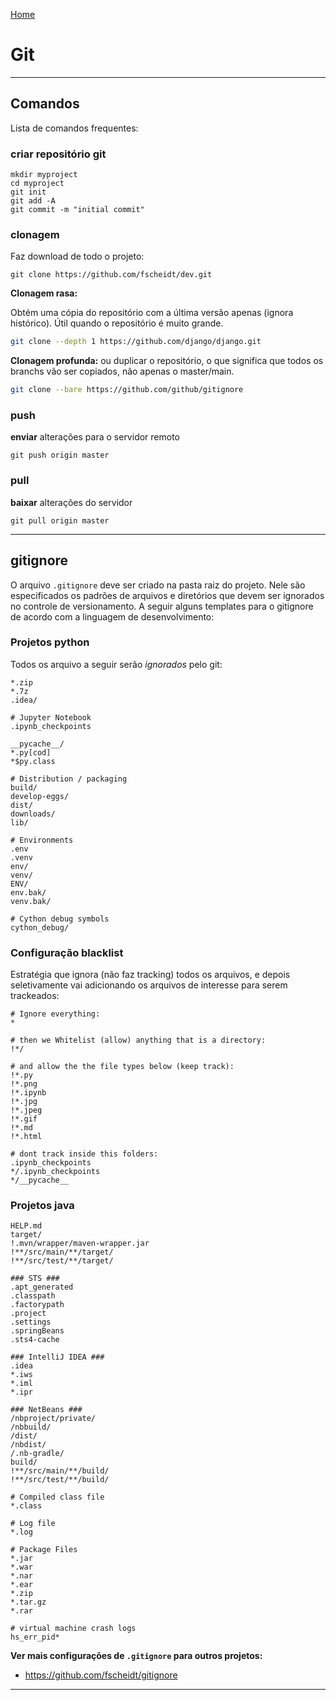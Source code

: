 [Home](https://github.com/fscheidt/dev)

# Git

---

## Comandos

Lista de comandos frequentes:

### criar repositório git
```
mkdir myproject
cd myproject
git init
git add -A
git commit -m "initial commit"
```

### clonagem
Faz download de todo o projeto:
```
git clone https://github.com/fscheidt/dev.git
```

**Clonagem rasa:**

Obtém uma cópia do repositório com a última versão apenas (ignora histórico). Útil quando o repositório é muito grande.

```bash
git clone --depth 1 https://github.com/django/django.git
````

**Clonagem profunda:** ou duplicar o repositório, o que significa que todos os branchs vão ser copiados, não apenas o master/main.

```bash
git clone --bare https://github.com/github/gitignore
```


### push
**enviar** alterações para o servidor remoto
```
git push origin master
```

### pull
**baixar** alterações do servidor
```
git pull origin master
```

---

## gitignore
O arquivo `.gitignore` deve ser criado na pasta raiz do projeto. Nele são especificados os padrões de arquivos e diretórios que devem ser ignorados no controle de versionamento. A seguir alguns templates para o gitignore de acordo com a linguagem de desenvolvimento:

### Projetos python

Todos os arquivo a seguir serão *ignorados* pelo git:
```
*.zip
*.7z
.idea/

# Jupyter Notebook
.ipynb_checkpoints

__pycache__/  
*.py[cod]  
*$py.class

# Distribution / packaging
build/
develop-eggs/
dist/
downloads/
lib/

# Environments
.env
.venv
env/
venv/
ENV/
env.bak/
venv.bak/

# Cython debug symbols
cython_debug/
```

### Configuração blacklist

Estratégia que ignora (não faz tracking) todos os arquivos, e depois seletivamente vai adicionando os arquivos de interesse para serem trackeados:

```git
# Ignore everything:
*

# then we Whitelist (allow) anything that is a directory:
!*/

# and allow the the file types below (keep track):
!*.py
!*.png
!*.ipynb
!*.jpg
!*.jpeg
!*.gif
!*.md
!*.html

# dont track inside this folders:
.ipynb_checkpoints
*/.ipynb_checkpoints
*/__pycache__
```


### Projetos java

```git
HELP.md
target/
!.mvn/wrapper/maven-wrapper.jar
!**/src/main/**/target/
!**/src/test/**/target/

### STS ###
.apt_generated
.classpath
.factorypath
.project
.settings
.springBeans
.sts4-cache

### IntelliJ IDEA ###
.idea
*.iws
*.iml
*.ipr

### NetBeans ###
/nbproject/private/
/nbbuild/
/dist/
/nbdist/
/.nb-gradle/
build/
!**/src/main/**/build/
!**/src/test/**/build/

# Compiled class file
*.class

# Log file
*.log

# Package Files
*.jar
*.war
*.nar
*.ear
*.zip
*.tar.gz
*.rar

# virtual machine crash logs
hs_err_pid*

```

**Ver mais configurações de `.gitignore` para outros projetos:**
- https://github.com/fscheidt/gitignore

---
